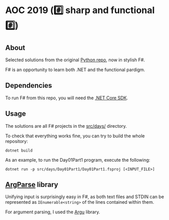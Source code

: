 # AOC 2019 (:hash: sharp and functional :hash:)

## About

Selected solutions from the original [Python repo](https://github.com/tranzystorek-io/aoc2019), now in stylish F#.

F# is an opportunity to learn both .NET and the functional pardigm.

## Dependencies

To run F# from this repo, you will need the [.NET Core SDK](https://dotnet.microsoft.com/download).

## Usage

The solutions are all F# projects in the [src/days/](src/days) directory.

To check that everything works fine, you can try to build the whole repository:

`dotnet build`

As an example, to run the Day01Part1 program, execute the following:

`dotnet run -p src/days/Day01Part1/Day01Part1.fsproj [<INPUT_FILE>]`

## [ArgParse](src/ArgParse) library

Unifying input is surprisingly easy in F#, as both text files and STDIN can be represented
as `IEnumerable<string>` of the lines contained within them.

For argument parsing, I used the [Argu](https://fsprojects.github.io/Argu/) library.
